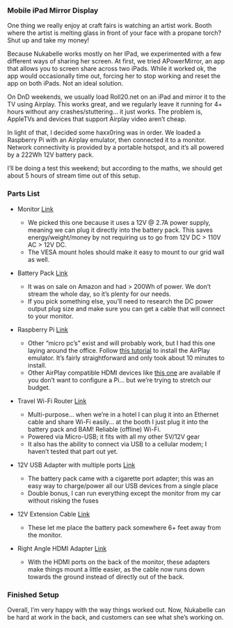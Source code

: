 ### Mobile iPad Mirror Display
One thing we really enjoy at craft fairs is watching an artist work. Booth where the artist is melting glass in front of your face with a propane torch? Shut up and take my money!

Because Nukabelle works mostly on her IPad, we experimented with a few different ways of sharing her screen. At first, we tried APowerMirror, an app that allows you to screen share across two iPads. While it worked ok, the app would occasionally time out, forcing her to stop working and reset the app on both iPads. Not an ideal solution.

On DnD weekends, we usually load Roll20.net on an iPad and mirror it to the TV using Airplay. This works great, and we regularly leave it running for 4+ hours without any crashes/stuttering… it just works. The problem is, AppleTVs and devices that support Airplay video aren’t cheap.

In light of that, I decided some haxx0ring was in order. We loaded a Raspberry Pi with an Airplay emulator, then connected it to a monitor. Network connectivity is provided by a portable hotspot, and it’s all powered by a 222Wh 12V battery pack.

I’ll be doing a test this weekend; but according to the maths, we should get about 5 hours of stream time out of this setup.

### Parts List
- Monitor [Link]()
    - We picked this one because it uses a 12V @ 2.7A power supply, meaning we can plug it directly into the battery pack. This saves energy/weight/money by not requiring us to go from 12V DC > 110V AC > 12V DC.
    - The VESA mount holes should make it easy to mount to our grid wall as well.

- Battery Pack [Link]()
    - It was on sale on Amazon and had > 200Wh of power. We don’t stream the whole day, so it’s plenty for our needs.
    - If you pick something else, you’ll need to research the DC power output plug size and make sure you can get a cable that will connect to your monitor.

- Raspberry Pi [Link]()
    - Other “micro pc’s” exist and will probably work, but I had this one laying around the office. Follow [this tutorial]() to install the AirPlay emulator. It’s fairly straightforward and only took about 10 minutes to install.
    - Other AirPlay compatible HDMI devices like [this one]() are available if you don’t want to configure a Pi… but we’re trying to stretch our budget.
 
- Travel Wi-Fi Router [Link]() 
    -  Multi-purpose… when we’re in a hotel I can plug it into an Ethernet cable and share Wi-Fi easily… at the booth I just plug it into the battery pack and BAM! Reliable (offline) Wi-Fi.
    - Powered via Micro-USB; it fits with all my other 5V/12V gear
    - It also has the ability to connect via USB to a cellular modem; I haven’t tested that part out yet.

- 12V USB Adapter with multiple ports [Link]()
    - The battery pack came with a cigarette port adapter; this was an easy way to charge/power all our USB devices from a single place
    - Double bonus, I can run everything except the monitor from my car without risking the fuses

- 12V Extension Cable [Link]()
    - These let me place the battery pack somewhere 6+ feet away from the monitor.

- Right Angle HDMI Adapter [Link]()
    - With the HDMI ports on the back of the monitor, these adapters make things mount a little easier, as the cable now runs down towards the ground instead of directly out of the back.

### Finished Setup

Overall, I’m very happy with the way things worked out. Now, Nukabelle can be hard at work in the back, and customers can see what she’s working on.        
     